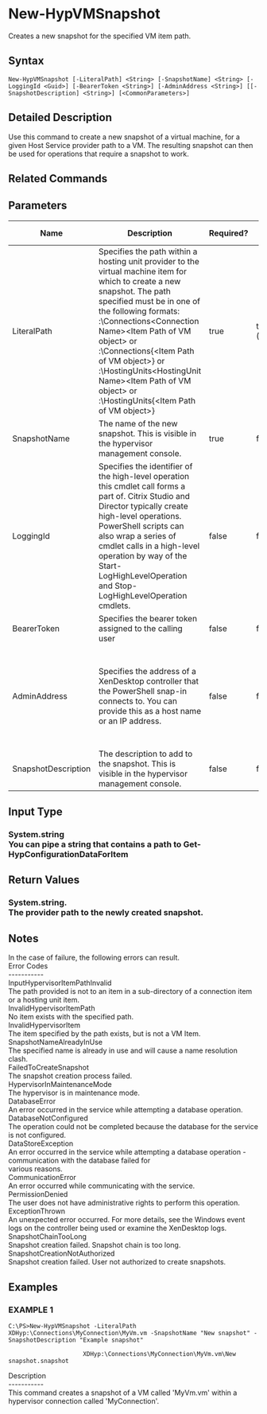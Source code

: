 ﻿# New-HypVMSnapshot

   Creates a new snapshot for the specified VM item path.

## Syntax
```
New-HypVMSnapshot [-LiteralPath] <String> [-SnapshotName] <String> [-LoggingId <Guid>] [-BearerToken <String>] [-AdminAddress <String>] [[-SnapshotDescription] <String>] [<CommonParameters>]
```

## Detailed Description
   Use this command to create a new snapshot of a virtual machine, for a given Host Service provider path to a VM. The resulting snapshot can then be used for operations that require a snapshot to work.

## Related Commands
## Parameters

| Name   | Description | Required? | Pipeline Input | Default Value |
| --- | --- | --- | --- | --- |
| LiteralPath | Specifies the path within a hosting unit provider to the virtual machine item for which to create a new snapshot. The path specified must be in one of the following formats: <drive>:\Connections\<Connection Name>\<Item Path of VM object> or  <drive>:\Connections\{<connection Uid>\<Item Path of VM object>} or <drive>:\HostingUnits\<HostingUnit Name>\<Item Path of VM object> or  <drive>:\HostingUnits\{<hostingUnit Uid>\<Item Path of VM object>} | true | true (ByValue) |  |
| SnapshotName | The name of the new snapshot. This is visible in the hypervisor management console. | true | false |  |
| LoggingId | Specifies the identifier of the high-level operation this cmdlet call forms a part of. Citrix Studio and Director typically create high-level operations. PowerShell scripts can also wrap a series of cmdlet calls in a high-level operation by way of the Start-LogHighLevelOperation and Stop-LogHighLevelOperation cmdlets. | false | false |  |
| BearerToken | Specifies the bearer token assigned to the calling user | false | false |  |
| AdminAddress | Specifies the address of a XenDesktop controller that the PowerShell snap-in connects to.  You can provide this as a host name or an IP address. | false | false | LocalHost. Once a value is provided by any cmdlet, this value becomes the default. |
| SnapshotDescription | The description to add to the snapshot. This is visible in the hypervisor management console. | false | false |  |

## Input Type
### System.string<br>    You can pipe a string that contains a path to Get-HypConfigurationDataForItem
   
## Return Values
### System.string.<br>        The provider path to the newly created snapshot.
   ## Notes
   In the case of failure, the following errors can result.<br>    Error Codes<br>    -----------<br>    InputHypervisorItemPathInvalid<br>    The path provided is not to an item in a sub-directory of a connection item or a hosting unit item.<br>    InvalidHypervisorItemPath<br>    No item exists with the specified path.<br>    InvalidHypervisorItem<br>    The item specified by the path exists, but is not a VM Item.<br>    SnapshotNameAlreadyInUse<br>    The specified name is already in use and will cause a name resolution clash.<br>    FailedToCreateSnapshot<br>    The snapshot creation process failed.<br>    HypervisorInMaintenanceMode<br>    The hypervisor is in maintenance mode.<br>    DatabaseError<br>    An error occurred in the service while attempting a database operation.<br>    DatabaseNotConfigured<br>    The operation could not be completed because the database for the service is not configured.<br>    DataStoreException<br>    An error occurred in the service while attempting a database operation - communication with the database failed for<br>    various reasons.<br>    CommunicationError<br>    An error occurred while communicating with the service.<br>    PermissionDenied<br>    The user does not have administrative rights to perform this operation.<br>    ExceptionThrown<br>    An unexpected error occurred.  For more details, see the Windows event logs on the controller being used or examine the XenDesktop logs.<br>    SnapshotChainTooLong<br>    Snapshot creation failed. Snapshot chain is too long.<br>    SnapshotCreationNotAuthorized<br>    Snapshot creation failed. User not authorized to create snapshots.
## Examples

### EXAMPLE 1
```
C:\PS>New-HypVMSnapshot -LiteralPath XDHyp:\Connections\MyConnection\MyVm.vm -SnapshotName "New snapshot" -SnapshotDescription "Example snapshot"

                     XDHyp:\Connections\MyConnection\MyVm.vm\New snapshot.snapshot
```
   Description<br>-----------<br>This command creates a snapshot of a VM called 'MyVm.vm' within a hypervisor connection called 'MyConnection'.
